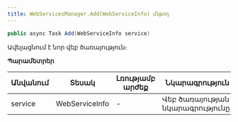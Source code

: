 ```yaml
---
title: WebServicesManager.Add(WebServiceInfo) մեթոդ
---
```


```c#
public async Task Add(WebServiceInfo service)
```

Ավելացնում է նոր վեբ ծառայություն։

**Պարամետրեր**

| Անվանում | Տեսակ | Լռությամբ արժեք | Նկարագրություն |
|-----------|-------|-----------------|----------------|
| service | WebServiceInfo | - | Վեբ ծառայության նկարագրությունը։ |
